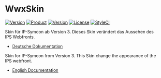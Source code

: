 # WwxSkin

[![Version](https://img.shields.io/badge/Symcon-Webfront--Skin-red.svg)](https://www.symcon.de/service/dokumentation/entwicklerbereich/sdk-tools/sdk-skins/)
[![Product](https://img.shields.io/badge/Symcon%20Version-4.1--5.1-blue.svg)](https://www.symcon.de/produkt/)
[![Version](https://img.shields.io/badge/Modul%20Version-1.1.20190224-orange.svg)](https://github.com/Wilkware/WwxSkin)
[![License](https://img.shields.io/badge/License-CC%20BY--NC--SA%204.0-green.svg)](https://creativecommons.org/licenses/by-nc-sa/4.0/)
[![StyleCI](https://github.styleci.io/repos/117355336/shield?branch=master)](https://github.styleci.io/repos/117355336)


Skin für IP-Symcon ab Version 3. Dieses Skin verändert das Aussehen des IPS Webfronts.

 - [Deutsche Dokumentation](docs/de/README.md "Deutsche Dokumentation")
 
Skin for IP-Symcon from Version 3. This Skin change the appearance of the IPS webfront. 

 - [English Documentation](docs/en/README.md "English documentation") 